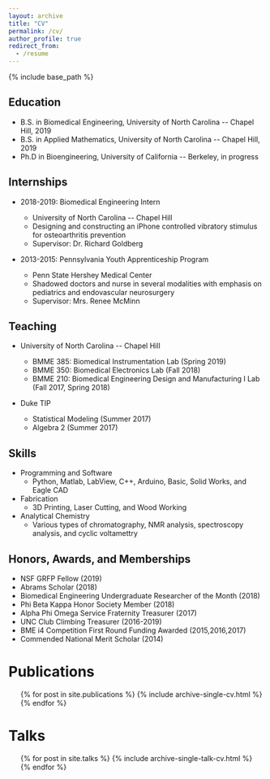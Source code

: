 ```yaml
---
layout: archive
title: "CV"
permalink: /cv/
author_profile: true
redirect_from:
  - /resume
---
```


{% include base_path %}

## Education
* B.S. in Biomedical Engineering, University of North Carolina -- Chapel Hill, 2019
* B.S. in Applied Mathematics, University of North Carolina -- Chapel Hill, 2019
* Ph.D in Bioengineering, University of California -- Berkeley, in progress

## Internships
* 2018-2019: Biomedical Engineering Intern
  * University of North Carolina -- Chapel Hill
  * Designing and constructing an iPhone controlled vibratory stimulus for osteoarthritis prevention
  * Supervisor: Dr. Richard Goldberg

* 2013-2015: Pennsylvania Youth Apprenticeship Program
  * Penn State Hershey Medical Center
  * Shadowed doctors and nurse in several modalities with emphasis on pediatrics and endovascular neurosurgery
  * Supervisor: Mrs. Renee McMinn
  
## Teaching
* University of North Carolina -- Chapel Hill
  * BMME 385: Biomedical Instrumentation Lab (Spring 2019)
  * BMME 350: Biomedical Electronics Lab (Fall 2018)
  * BMME 210: Biomedical Engineering Design and Manufacturing I Lab (Fall 2017, Spring 2018)

* Duke TIP
  * Statistical Modeling (Summer 2017)
  * Algebra 2 (Summer 2017)
  
## Skills
* Programming and Software
  * Python, Matlab, LabView, C++, Arduino, Basic, Solid Works, and Eagle CAD
* Fabrication
  * 3D Printing, Laser Cutting, and Wood Working
* Analytical Chemistry
  * Various types of chromatography, NMR analysis, spectroscopy analysis, and cyclic voltamettry

## Honors, Awards, and Memberships
* NSF GRFP Fellow (2019)
* Abrams Scholar (2018)
* Biomedical Engineering Undergraduate Researcher of the Month (2018)
* Phi Beta Kappa Honor Society Member (2018)
* Alpha Phi Omega Service Fraternity Treasurer (2017)
* UNC Club Climbing Treasurer (2016-2019)
* BME i4 Competition First Round Funding Awarded (2015,2016,2017)
* Commended National Merit Scholar (2014)


Publications
======
  <ul>{% for post in site.publications %}
    {% include archive-single-cv.html %}
  {% endfor %}</ul>
  
Talks
======
  <ul>{% for post in site.talks %}
    {% include archive-single-talk-cv.html %}
  {% endfor %}</ul>
  
